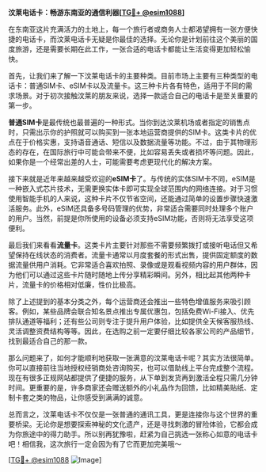 **汶莱电话卡：畅游东南亚的通信利器[[TG💪+ @esim1088](https://t.me/s/esim1088)]**

在东南亚这片充满活力的土地上，每一个旅行者或商务人士都渴望拥有一张方便快捷的电话卡，而汶莱电话卡无疑是你最佳的选择。无论你是计划前往这个美丽的国度旅游，还是需要长期在此工作，一张合适的电话卡都能让生活变得更加轻松愉快。

首先，让我们来了解一下汶莱电话卡的主要种类。目前市场上主要有三种类型的电话卡：普通SIM卡、eSIM卡以及流量卡。这三种卡片各有特色，适用于不同的需求场景。对于初次接触汶莱的朋友来说，选择一款适合自己的电话卡是至关重要的第一步。

**普通SIM卡**是最传统也最普遍的一种形式。当你到达汶莱机场或者指定的销售点时，只需出示你的护照就可以购买到一张本地运营商提供的SIM卡。这类卡片的优点在于价格实惠，支持语音通话、短信以及数据流量等功能。不过，由于其物理形态的存在，在国际旅行中可能会带来不便，比如容易丢失或者损坏等问题。因此，如果你是一个经常出差的人士，可能需要考虑更现代化的解决方案。

接下来就是近年来越来越受欢迎的**eSIM卡**了。与传统的实体SIM卡不同，eSIM是一种嵌入式芯片技术，无需更换实体卡即可实现全球范围内的网络连接。对于习惯使用智能手机的人来说，这种卡片不仅节省空间，还能通过简单的设置步骤快速激活服务。此外，eSIM还具备多号码管理的优势，非常适合需要同时处理多个账户的用户。当然，前提是你所使用的设备必须支持eSIM功能，否则将无法享受这项便利。

最后我们来看看**流量卡**。这类卡片主要针对那些不需要频繁拨打或接听电话但又希望保持在线状态的消费者。流量卡通常以月度套餐的形式出售，提供固定额度的数据流量供用户消耗。它非常适合喜欢拍照、录像或是观看视频内容的用户群体，因为他们可以通过这些卡片随时随地上传分享精彩瞬间。另外，相比起其他两种卡片，流量卡的价格相对低廉，性价比极高。

除了上述提到的基本分类之外，每个运营商还会推出一些特色增值服务来吸引顾客。例如，某些品牌会联合知名景点推出专属优惠包，包括免费Wi-Fi接入、优先排队通道等福利；还有些公司则专注于提升用户体验，比如提供全天候客服热线、灵活调整资费结构等等。因此，在选购之前一定要仔细比较各家公司的产品细节，找到最适合自己的那一款。

那么问题来了，如何才能顺利地获取一张满意的汶莱电话卡呢？其实方法很简单。你可以直接前往当地授权经销商处咨询购买，也可以借助线上平台完成整个流程。现在有很多正规网站都提供了便捷的服务，从下单到发货再到激活全程只需几分钟时间。更重要的是，许多商家还会赠送额外的小礼品作为回馈，比如精美贴纸、定制卡套之类的物品，让你感受到满满的诚意。

总而言之，汶莱电话卡不仅仅是一张普通的通讯工具，更是连接你与这个世界的重要桥梁。无论你是想要探索神秘的文化遗产，还是寻找刺激的冒险体验，它都会成为你旅途中的得力助手。所以别再犹豫啦，赶紧为自己挑选一张称心如意的电话卡吧！相信我，这次旅行一定会因为有了它而更加完美哦～

[[TG💪+ @esim1088](https://t.me/s/esim1088) ![Image](https://i.postimg.cc/4NQfJmqS/Snipaste-2025-05-13-00-14-12.png)]